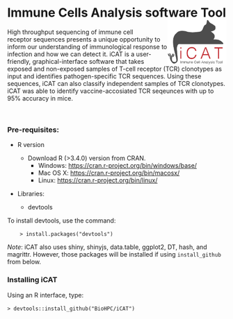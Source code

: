 # Immune Cells Analysis software Tool <img src="man/figures/logo.png" align="right" width="135"/> 

High throughput sequencing of immune cell receptor sequences presents a unique opportunity to inform our understanding of immunological response to infection and how we can detect it. iCAT is a user-friendly, graphical-interface software that takes exposed and non-exposed samples of T-cell receptor (TCR) clonotypes as input and identifies pathogen-specific TCR sequences. Using these sequences, iCAT can also classify independent samples of TCR clonotypes. iCAT was able to identify vaccine-accosiated TCR seqeunces with up to 95% accuracy in mice. 

<br/>


### Pre-requisites:

* R version
  * Download R (>3.4.0) version from CRAN.
    * Windows: https://cran.r-project.org/bin/windows/base/
    * Mac OS X: https://cran.r-project.org/bin/macosx/
    * Linux: https://cran.r-project.org/bin/linux/

* Libraries:
    - devtools

To install devtools, use the command:

        > install.packages("devtools") 
        
*Note*: iCAT also uses shiny, shinyjs, data.table, ggplot2, DT, hash, and magrittr. However, those packages will be installed if using `install_github` from below.

### Installing iCAT

Using an R interface, type:
```
> devtools::install_github("BioHPC/iCAT") 
```
